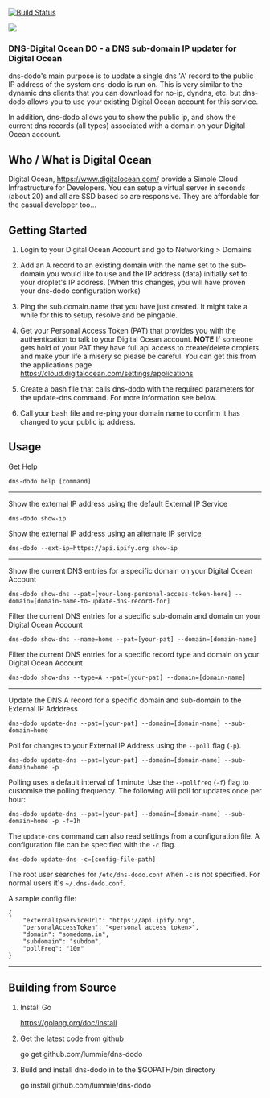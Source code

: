 [![Build Status](https://travis-ci.org/lummie/dns-dodo.png?branch=master)](https://travis-ci.org/lummie/dns-dodo)

![](logo.png)

### DNS-Digital Ocean DO - a DNS sub-domain IP updater for Digital Ocean

dns-dodo's main purpose is to update a single dns 'A' record to the public IP address of the system dns-dodo is run on.
This is very similar to the dynamic dns clients that you can download for no-ip, dyndns, etc. but
dns-dodo allows you to use your existing Digital Ocean account for this service.

In addition, dns-dodo allows you to show the public ip, and show the current dns records (all types) associated with a domain on your Digital Ocean account.


## Who / What is Digital Ocean
Digital Ocean, https://www.digitalocean.com/ provide a Simple Cloud Infrastructure for Developers. You can setup a virtual server in seconds (about 20) and all are SSD based so are responsive.
They are affordable for the casual developer too...

## Getting Started

1. Login to your Digital Ocean Account and go to Networking > Domains

2. Add an A record to an existing domain with the name set to the sub-domain you would like to use and the IP address (data) initially set to your droplet's IP address. (When this changes, you will have proven your dns-dodo configuration works)

3. Ping the sub.domain.name that you have just created. It might take a while for this to setup, resolve and be pingable.

4. Get your Personal Access Token (PAT) that provides you with the authentication to talk to your Digital Ocean account. 
**NOTE** If someone gets hold of your PAT they have full api access to create/delete droplets and make your life a misery so please be careful.
You can get this from the applications page https://cloud.digitalocean.com/settings/applications

5. Create a bash file that calls dns-dodo with the required parameters for the update-dns command.  For more information see below.

6. Call your bash file and re-ping your domain name to confirm it has changed to your public ip address.



## Usage

Get Help

    dns-dodo help [command]

----

Show the external IP address using the default External IP Service

    dns-dodo show-ip

Show the external IP address using an alternate IP service

    dns-dodo --ext-ip=https://api.ipify.org show-ip

----


Show the current DNS entries for a specific domain on your Digital Ocean Account

    dns-dodo show-dns --pat=[your-long-personal-access-token-here] --domain=[domain-name-to-update-dns-record-for]

Filter the current DNS entries for a specific sub-domain and domain on your Digital Ocean Account

    dns-dodo show-dns --name=home --pat=[your-pat] --domain=[domain-name]

Filter the current DNS entries for a specific record type and domain on your Digital Ocean Account

    dns-dodo show-dns --type=A --pat=[your-pat] --domain=[domain-name]


----

Update the DNS A record for a specific domain and sub-domain to the External IP Adddress

    dns-dodo update-dns --pat=[your-pat] --domain=[domain-name] --sub-domain=home


Poll for changes to your External IP Address using the `--poll` flag (`-p`).

    dns-dodo update-dns --pat=[your-pat] --domain=[domain-name] --sub-domain=home -p


Polling uses a default interval of 1 minute. Use the `--pollfreq` (`-f`) flag to customise the polling frequency.
The following will poll for updates once per hour:

    dns-dodo update-dns --pat=[your-pat] --domain=[domain-name] --sub-domain=home -p -f=1h

The `update-dns` command can also read settings from a configuration file.
A configuration file can be specified with the `-c` flag.

    dns-dodo update-dns -c=[config-file-path]

The root user searches for `/etc/dns-dodo.conf` when `-c` is not specified. For normal users it's `~/.dns-dodo.conf`.

A sample config file:

    {
        "externalIpServiceUrl": "https://api.ipify.org",
        "personalAccessToken": "<personal access token>",
        "domain": "somedoma.in",
        "subdomain": "subdom",
        "pollFreq": "10m"
    }

----

## Building from Source

1) Install Go

    https://golang.org/doc/install


2) Get the latest code from github

    go get github.com/lummie/dns-dodo

3) Build and install dns-dodo in to the $GOPATH/bin directory
    
    go install github.com/lummie/dns-dodo
